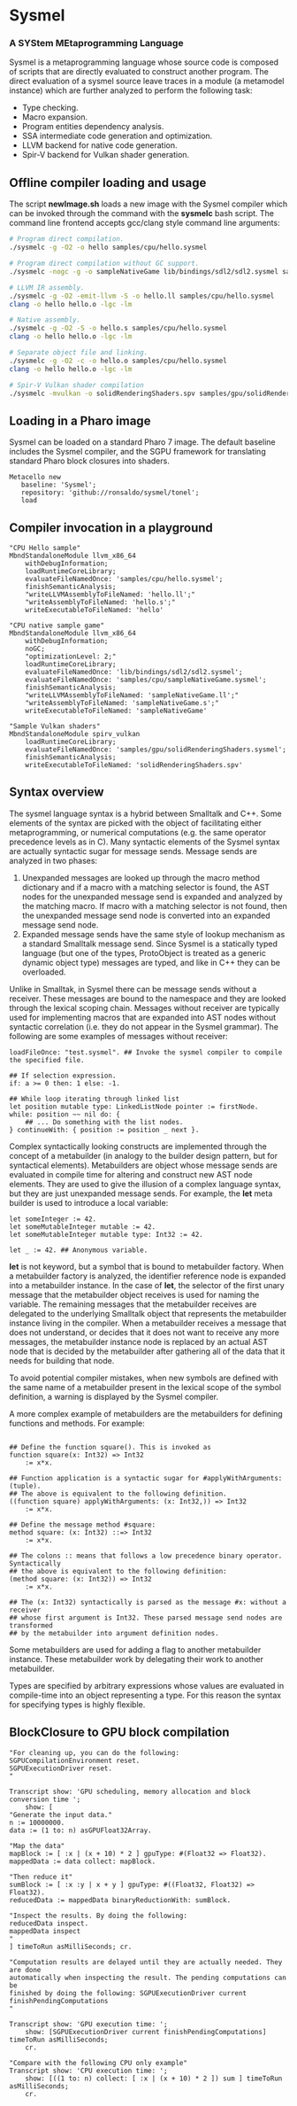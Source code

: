 # Sysmel
### A SYStem MEtaprogramming Language
Sysmel is a metaprogramming language whose source code is composed of scripts
that are directly evaluated to construct another program. The direct evaluation
of a sysmel source leave traces in a module (a metamodel instance) which are
further analyzed to perform the following task:

* Type checking.
* Macro expansion.
* Program entities dependency analysis.
* SSA intermediate code generation and optimization.
* LLVM backend for native code generation.
* Spir-V backend for Vulkan shader generation.

## Offline compiler loading and usage
The script **newImage.sh** loads a new image with the Sysmel compiler which can be
invoked through the command with the **sysmelc** bash script. The command line
frontend accepts gcc/clang style command line arguments:

```bash
# Program direct compilation.
./sysmelc -g -O2 -o hello samples/cpu/hello.sysmel

# Program direct compilation without GC support.
./sysmelc -nogc -g -o sampleNativeGame lib/bindings/sdl2/sdl2.sysmel samples/cpu/sampleNativeGame.sysmel

# LLVM IR assembly.
./sysmelc -g -O2 -emit-llvm -S -o hello.ll samples/cpu/hello.sysmel
clang -o hello hello.o -lgc -lm

# Native assembly.
./sysmelc -g -O2 -S -o hello.s samples/cpu/hello.sysmel
clang -o hello hello.o -lgc -lm

# Separate object file and linking.
./sysmelc -g -O2 -c -o hello.o samples/cpu/hello.sysmel
clang -o hello hello.o -lgc -lm

# Spir-V Vulkan shader compilation
./sysmelc -mvulkan -o solidRenderingShaders.spv samples/gpu/solidRenderingShaders.sysmel
```

## Loading in a Pharo image
Sysmel can be loaded on a standard Pharo 7 image. The default baseline includes
the Sysmel compiler, and the SGPU framework for translating standard Pharo block
closures into shaders.

```smalltalk
Metacello new
   baseline: 'Sysmel';
   repository: 'github://ronsaldo/sysmel/tonel';
   load
```

## Compiler invocation in a playground
```smalltalk
"CPU Hello sample"
MbndStandaloneModule llvm_x86_64
	withDebugInformation;
	loadRuntimeCoreLibrary;
	evaluateFileNamedOnce: 'samples/cpu/hello.sysmel';
	finishSemanticAnalysis;
	"writeLLVMAssemblyToFileNamed: 'hello.ll';"
    "writeAssemblyToFileNamed: 'hello.s';"
    writeExecutableToFileNamed: 'hello'

"CPU native sample game"
MbndStandaloneModule llvm_x86_64
	withDebugInformation;
	noGC;
	"optimizationLevel: 2;"
	loadRuntimeCoreLibrary;
	evaluateFileNamedOnce: 'lib/bindings/sdl2/sdl2.sysmel';
	evaluateFileNamedOnce: 'samples/cpu/sampleNativeGame.sysmel';
	finishSemanticAnalysis;
	"writeLLVMAssemblyToFileNamed: 'sampleNativeGame.ll';"
	"writeAssemblyToFileNamed: 'sampleNativeGame.s';"
	writeExecutableToFileNamed: 'sampleNativeGame'

"Sample Vulkan shaders"
MbndStandaloneModule spirv_vulkan
	loadRuntimeCoreLibrary;
	evaluateFileNamedOnce: 'samples/gpu/solidRenderingShaders.sysmel';
	finishSemanticAnalysis;
	writeExecutableToFileNamed: 'solidRenderingShaders.spv'
```

## Syntax overview
The sysmel language syntax is a hybrid between Smalltalk and C++. Some
elements of the syntax are picked with the object of facilitating either
metaprogramming, or numerical computations (e.g. the same operator precedence levels as in C).
Many syntactic elements of the Sysmel syntax are actually syntactic sugar for
message sends. Message sends are analyzed in two phases:

1. Unexpanded messages are looked up through the macro method dictionary and if
a macro with a matching selector is found, the AST nodes for the unexpanded
message send is expanded and analyzed by the matching macro. If macro with a
matching selector is not found, then the unexpanded message send node is
converted into an expanded message send node.
2. Expanded message sends have the same style of lookup mechanism as a standard
Smalltalk message send. Since Sysmel is a statically typed language (but one of
the types, ProtoObject is treated as a generic dynamic object type) messages are
typed, and like in C++ they can be overloaded.

Unlike in Smalltak, in Sysmel there can be message sends without a receiver. These
messages are bound to the namespace and they are looked through the lexical
scoping chain. Messages without receiver are typically used for implementing
macros that are expanded into AST nodes without syntactic correlation (i.e. they
do not appear in the Sysmel grammar). The following are some examples of messages
without receiver:

```sysmel
loadFileOnce: "test.sysmel". ## Invoke the sysmel compiler to compile the specified file.

## If selection expression.
if: a >= 0 then: 1 else: -1.

## While loop iterating through linked list
let position mutable type: LinkedListNode pointer := firstNode.
while: position ~~ nil do: {
    ## ... Do something with the list nodes.
} continueWith: { position := position _ next }.
```

Complex syntactically looking constructs are implemented through the concept
of a metabuilder (in analogy to the builder design pattern, but for syntactical
elements). Metabuilders are object whose message sends are evaluated in compile
time for altering and construct new AST node elements. They are used to give the
illusion of a complex language syntax, but they are just unexpanded message sends.
For example, the **let** meta builder is used to introduce a local variable:

```sysmel
let someInteger := 42.
let someMutableInteger mutable := 42.
let someMutableInteger mutable type: Int32 := 42.

let _ := 42. ## Anonymous variable.

```
**let** is not keyword, but a symbol that is bound to metabuilder factory. When a
metabuilder factory is analyzed, the identifier reference node is expanded into a
metabuilder instance. In the case of **let**, the selector of the first unary message
that the metabuilder object receives is used for naming the variable. The
remaining messages that the metabuilder receives are delegated to the underlying
Smalltalk object that represents the metabuilder instance living in the
compiler. When a metabuilder receives a message that does not understand, or
decides that it does not want to receive any more messages, the metabuilder
instance node is replaced by an actual AST node that is decided by the
metabuilder after gathering all of the data that it needs for building that node.

To avoid potential compiler mistakes, when new symbols are defined with the same
name of a metabuilder present in the lexical scope of the symbol definition, a
warning is displayed by the Sysmel compiler.

A more complex example of metabuilders are the metabuilders for defining
functions and methods. For example:

```sysmel

## Define the function square(). This is invoked as
function square(x: Int32) => Int32
    := x*x.

## Function application is a syntactic sugar for #applyWithArguments: (tuple).
## The above is equivalent to the following definition.
((function square) applyWithArguments: (x: Int32,)) => Int32
    := x*x.

## Define the message method #square:
method square: (x: Int32) ::=> Int32
    := x*x.

## The colons :: means that follows a low precedence binary operator. Syntactically
## the above is equivalent to the following definition:
(method square: (x: Int32)) => Int32
    := x*x.

## The (x: Int32) syntactically is parsed as the message #x: without a receiver
## whose first argument is Int32. These parsed message send nodes are transformed
## by the metabuilder into argument definition nodes.
```

Some metabuilders are used for adding a flag to another metabuilder instance. These
metabuilder work by delegating their work to another metabuilder.

Types are specified by arbitrary expressions whose values are evaluated in
compile-time into an object representing a type. For this reason the syntax for
specifying types is highly flexible.

## BlockClosure to GPU block compilation

```smalltalk
"For cleaning up, you can do the following:
SGPUCompilationEnvironment reset.
SGPUExecutionDriver reset.
"

Transcript show: 'GPU scheduling, memory allocation and block conversion time ';
    show: [
"Generate the input data."
n := 10000000.
data := (1 to: n) asGPUFloat32Array.

"Map the data"
mapBlock := [ :x | (x + 10) * 2 ] gpuType: #(Float32 => Float32).
mappedData := data collect: mapBlock.

"Then reduce it"
sumBlock := [ :x :y | x + y ] gpuType: #((Float32, Float32) => Float32).
reducedData := mappedData binaryReductionWith: sumBlock.

"Inspect the results. By doing the following:
reducedData inspect.
mappedData inspect
"
] timeToRun asMilliSeconds; cr.

"Computation results are delayed until they are actually needed. They are done
automatically when inspecting the result. The pending computations can be
finished by doing the following: SGPUExecutionDriver current finishPendingComputations
"

Transcript show: 'GPU execution time: ';
    show: [SGPUExecutionDriver current finishPendingComputations] timeToRun asMilliSeconds;
    cr.

"Compare with the following CPU only example"
Transcript show: 'CPU execution time: ';
    show: [((1 to: n) collect: [ :x | (x + 10) * 2 ]) sum ] timeToRun asMilliSeconds;
    cr.
```

